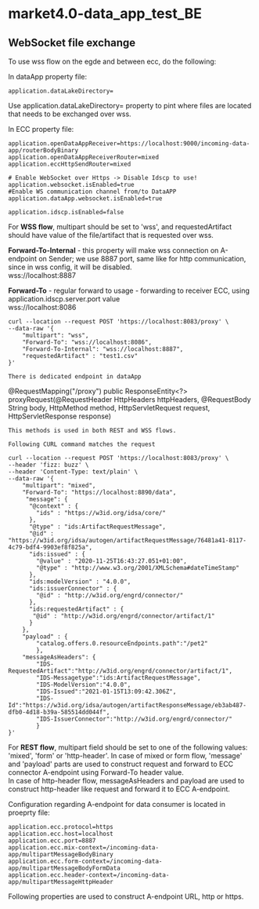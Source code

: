 # market4.0-data_app_test_BE


## WebSocket file exchange

To use wss flow on the egde and between ecc, do the following:

In dataApp property file:

```
application.dataLakeDirectory=
```
Use application.dataLakeDirectory= property to pint where files are located that needs to be exchanged over wss.

In ECC property file:

```
application.openDataAppReceiver=https://localhost:9000/incoming-data-app/routerBodyBinary
application.openDataAppReceiverRouter=mixed
application.eccHttpSendRouter=mixed

# Enable WebSocket over Https -> Disable Idscp to use!
application.websocket.isEnabled=true
#Enable WS communication channel from/to DataAPP
application.dataApp.websocket.isEnabled=true

application.idscp.isEnabled=false

```

For <b>WSS flow</b>, multipart should be set to 'wss', and requestedArtifact should have value of the file/artifact that is requested over wss.

**Forward-To-Internal** - this property will make wss connection on A-endpoint on Sender; we use 8887 port, same like for http communication, since in wss config, it will be disabled.<br />
wss://localhost:8887

**Forward-To** - regular forward to usage - forwarding to receiver ECC, using application.idscp.server.port value<br />
wss://localhost:8086

```
curl --location --request POST 'https://localhost:8083/proxy' \
--data-raw '{
    "multipart": "wss",
    "Forward-To": "wss://localhost:8086",
    "Forward-To-Internal": "wss://localhost:8887",
    "requestedArtifact" : "test1.csv"
}'

There is dedicated endpoint in dataApp

```
@RequestMapping("/proxy")
public ResponseEntity<?> proxyRequest(@RequestHeader HttpHeaders httpHeaders,
			@RequestBody String body, HttpMethod method, HttpServletRequest request,
			HttpServletResponse response)
```
This methods is used in both REST and WSS flows.

Following CURL command matches the request
```
```
curl --location --request POST 'https://localhost:8083/proxy' \
--header 'fizz: buzz' \
--header 'Content-Type: text/plain' \
--data-raw '{
    "multipart": "mixed",
    "Forward-To": "https://localhost:8890/data",
	 "message": {
	  "@context" : {
		"ids" : "https://w3id.org/idsa/core/"
	  },
	  "@type" : "ids:ArtifactRequestMessage",
	  "@id" : "https://w3id.org/idsa/autogen/artifactRequestMessage/76481a41-8117-4c79-bdf4-9903ef8f825a",
	  "ids:issued" : {
		"@value" : "2020-11-25T16:43:27.051+01:00",
		"@type" : "http://www.w3.org/2001/XMLSchema#dateTimeStamp"
	  },
	  "ids:modelVersion" : "4.0.0",
	  "ids:issuerConnector" : {
		"@id" : "http://w3id.org/engrd/connector/"
	  },
	  "ids:requestedArtifact" : {
	   "@id" : "http://w3id.org/engrd/connector/artifact/1"
	  }
	},
	"payload" : {
		"catalog.offers.0.resourceEndpoints.path":"/pet2"
		},
    "messageAsHeaders": {
        "IDS-RequestedArtifact":"http://w3id.org/engrd/connector/artifact/1",
        "IDS-Messagetype":"ids:ArtifactRequestMessage",
        "IDS-ModelVersion":"4.0.0",
        "IDS-Issued":"2021-01-15T13:09:42.306Z",
        "IDS-Id":"https://w3id.org/idsa/autogen/artifactResponseMessage/eb3ab487-dfb0-4d18-b39a-585514dd044f",
        "IDS-IssuerConnector":"http://w3id.org/engrd/connector/"
        }
}'

```
For <b>REST flow</b>, multipart field should be set to one of the following values: 'mixed', 'form' or 'http-header'.
In case of mixed or form flow, 'message' and 'payload' parts are used to construct request and forward to ECC connector A-endpoint using Forward-To header value.<br />
In case of http-header flow, messageAsHeaders and payload are used to construct http-header like request and forward it to ECC A-endpoint.

Configuration regarding A-endpoint for data consumer is located in proeprty file:

```
application.ecc.protocol=https
application.ecc.host=localhost
application.ecc.port=8887
application.ecc.mix-context=/incoming-data-app/multipartMessageBodyBinary
application.ecc.form-context=/incoming-data-app/multipartMessageBodyFormData
application.ecc.header-context=/incoming-data-app/multipartMessageHttpHeader
```

Following properties are used to construct A-endpoint URL, http or https.

